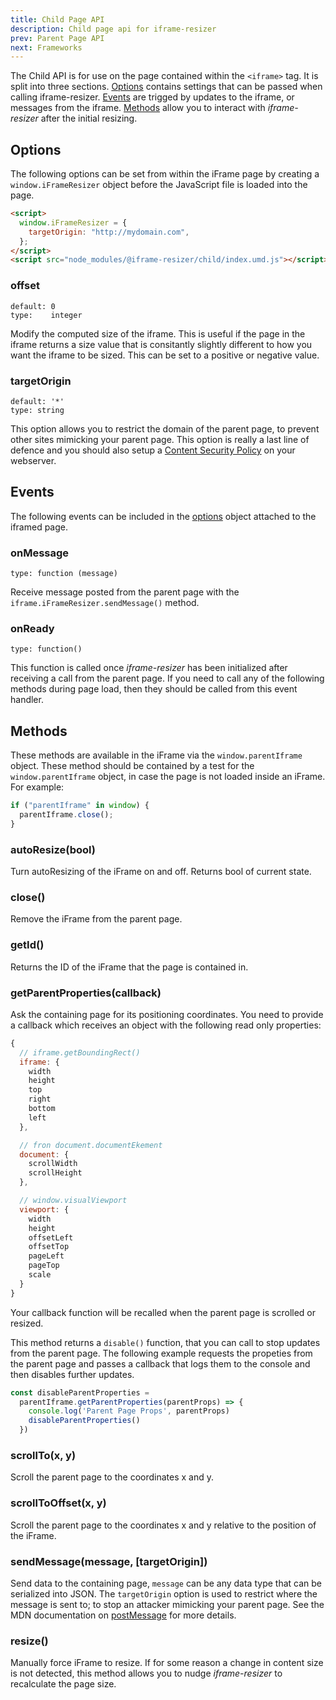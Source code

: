 ```yaml
---
title: Child Page API
description: Child page api for iframe-resizer
prev: Parent Page API
next: Frameworks
---
```


The Child API is for use on the page contained within the `<iframe>` tag. It is split into three sections. [Options](#options) contains settings that can be passed when calling iframe-resizer. [Events](#events) are trigged by updates to the iframe, or messages from the iframe. [Methods](#methods) allow you to interact with _iframe-resizer_ after the initial resizing.

## Options

The following options can be set from within the iFrame page by creating a `window.iFrameResizer` object before the JavaScript file is loaded into the page.

```html
<script>
  window.iFrameResizer = {
    targetOrigin: "http://mydomain.com",
  };
</script>
<script src="node_modules/@iframe-resizer/child/index.umd.js"></script>
```

### offset

```
default: 0
type:    integer
```

Modify the computed size of the iframe. This is useful if the page in the iframe returns a size value that is consitantly slightly different to how you want the iframe to be sized. This can be set to a positive or
negative value.


### targetOrigin

```
default: '*'
type: string
```

This option allows you to restrict the domain of the parent page, to prevent other sites mimicking your 
parent page. This option is really a last line of defence and you should also setup a <a href="https://developer.mozilla.org/en-US/docs/Web/HTTP/CSP" target="_blank">Content Security Policy</a> on your webserver.


## Events

The following events can be included in the [options](options.md) object attached to the iframed page.

### onMessage

    type: function (message)

Receive message posted from the parent page with the `iframe.iFrameResizer.sendMessage()` method.

### onReady

    type: function()

This function is called once _iframe-resizer_ has been initialized after receiving a call from the parent page. If you need to call any of the following methods during page load, then they should be called from this event handler.

## Methods

These methods are available in the iFrame via the `window.parentIframe` object. These method should be contained by a test for the `window.parentIframe` object, in case the page is not loaded inside an iFrame. For example:

```js
if ("parentIframe" in window) {
  parentIframe.close();
}
```

### autoResize(<span class="args">bool</span>)

Turn autoResizing of the iFrame on and off. Returns bool of current state.

### close()

Remove the iFrame from the parent page.

### getId()

Returns the ID of the iFrame that the page is contained in.

### getParentProperties(<span class="args">callback</span>)

Ask the containing page for its positioning coordinates. You need to provide a callback which receives an object with the following read only properties:

```js
{
  // iframe.getBoundingRect()
  iframe: {
    width
    height
    top
    right
    bottom
    left
  },

  // fron document.documentEkement
  document: {
    scrollWidth
    scrollHeight
  },

  // window.visualViewport
  viewport: {
    width
    height
    offsetLeft
    offsetTop
    pageLeft
    pageTop
    scale
  }
}
```

Your callback function will be recalled when the parent page is scrolled or resized.

This method returns a `disable()` function, that you can call to stop updates from
the parent page. The following example requests the propeties from the parent page
and passes a callback that logs them to the console and then disables further updates.

```js
const disableParentProperties = 
  parentIframe.getParentProperties(parentProps) => {
    console.log('Parent Page Props', parentProps)
    disableParentProperties()
  })
```

### scrollTo(<span class="args">x, y</span>)

Scroll the parent page to the coordinates x and y.

### scrollToOffset(<span class="args">x, y</span>)

Scroll the parent page to the coordinates x and y relative to the position of the iFrame.

### sendMessage(<span class="args">message, [targetOrigin]</span>)

Send data to the containing page, `message` can be any data type that can be serialized into JSON. The `targetOrigin` option is used to restrict where the message is sent to; to stop an attacker mimicking your parent page. See the MDN documentation on [postMessage](https://developer.mozilla.org/en-US/docs/Web/API/Window.postMessage) for more details.

<!--
### setHeightCalculationMethod(heightCalculationMethod)

Change the method use to workout the height of the iFrame.
-->

### resize()

Manually force iFrame to resize. If for some reason a change in content size is not detected, this method allows you to nudge _iframe-resizer_ to recalculate the page size.
